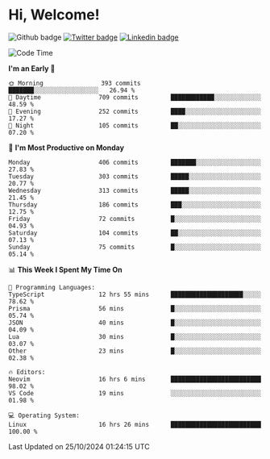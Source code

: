   # Hi, Welcome!
  ![Github badge](https://img.shields.io/github/followers/kraken-afk.svg?style=social&label=Follow&maxAge=2592000)
  [![Twitter badge](https://img.shields.io/badge/-Twitter-00acee?style=flat-square&logo=Twitter&logoColor=white)](https://twitter.com/trshppl)
  [![Linkedin badge](https://img.shields.io/badge/LinkedIn-0077B5?style=flat-square&logo=linkedin&logoColor=white)](https://www.linkedin.com/in/noveanrer)
<!--START_SECTION:waka-->
![Code Time](http://img.shields.io/badge/Code%20Time-372%20hrs%2015%20mins-blue)

**I'm an Early 🐤** 

```text
🌞 Morning                393 commits         ███████░░░░░░░░░░░░░░░░░░   26.94 % 
🌆 Daytime                709 commits         ████████████░░░░░░░░░░░░░   48.59 % 
🌃 Evening                252 commits         ████░░░░░░░░░░░░░░░░░░░░░   17.27 % 
🌙 Night                  105 commits         ██░░░░░░░░░░░░░░░░░░░░░░░   07.20 % 
```
📅 **I'm Most Productive on Monday** 

```text
Monday                   406 commits         ███████░░░░░░░░░░░░░░░░░░   27.83 % 
Tuesday                  303 commits         █████░░░░░░░░░░░░░░░░░░░░   20.77 % 
Wednesday                313 commits         █████░░░░░░░░░░░░░░░░░░░░   21.45 % 
Thursday                 186 commits         ███░░░░░░░░░░░░░░░░░░░░░░   12.75 % 
Friday                   72 commits          █░░░░░░░░░░░░░░░░░░░░░░░░   04.93 % 
Saturday                 104 commits         ██░░░░░░░░░░░░░░░░░░░░░░░   07.13 % 
Sunday                   75 commits          █░░░░░░░░░░░░░░░░░░░░░░░░   05.14 % 
```


📊 **This Week I Spent My Time On** 

```text
💬 Programming Languages: 
TypeScript               12 hrs 55 mins      ████████████████████░░░░░   78.62 % 
Prisma                   56 mins             █░░░░░░░░░░░░░░░░░░░░░░░░   05.74 % 
JSON                     40 mins             █░░░░░░░░░░░░░░░░░░░░░░░░   04.09 % 
Lua                      30 mins             █░░░░░░░░░░░░░░░░░░░░░░░░   03.07 % 
Other                    23 mins             █░░░░░░░░░░░░░░░░░░░░░░░░   02.38 % 

🔥 Editors: 
Neovim                   16 hrs 6 mins       █████████████████████████   98.02 % 
VS Code                  19 mins             ░░░░░░░░░░░░░░░░░░░░░░░░░   01.98 % 

💻 Operating System: 
Linux                    16 hrs 26 mins      █████████████████████████   100.00 % 
```


 Last Updated on 25/10/2024 01:24:15 UTC
<!--END_SECTION:waka-->